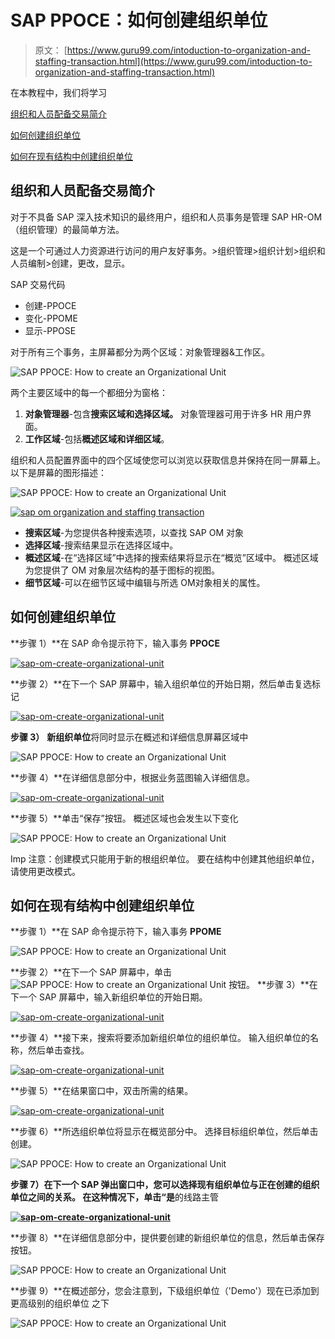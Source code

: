 # SAP PPOCE：如何创建组织单位

> 原文： [https://www.guru99.com/intoduction-to-organization-and-staffing-transaction.html](https://www.guru99.com/intoduction-to-organization-and-staffing-transaction.html)

在本教程中，我们将学习

[组织和人员配备交易简介](#1)

[如何创建组织单位](#2)

[如何在现有结构中创建组织单位](#3)

## 组织和人员配备交易简介

对于不具备 SAP 深入技术知识的最终用户，组织和人员事务是管理 SAP HR-OM（组织管理）的最简单方法。

这是一个可通过人力资源进行访问的用户友好事务。>组织管理>组织计划>组织和人员编制>创建，更改，显示。

SAP 交易代码

*   创建-PPOCE
*   变化-PPOME
*   显示-PPOSE

对于所有三个事务，主屏幕都分为两个区域：对象管理器&工作区。

![SAP PPOCE: How to create an Organizational Unit](img/25a9b71e51cf2b1025ffb961a72b2a17.png "sap om organization and staffing transaction")

两个主要区域中的每一个都细分为窗格：

1.  **对象管理器**-包含**搜索区域和选择区域。** 对象管理器可用于许多 HR 用户界面。
2.  **工作区域**-包括**概述区域和详细区域**。

组织和人员配置界面中的四个区域使您可以浏览以获取信息并保持在同一屏幕上。 以下是屏幕的图形描述：

![SAP PPOCE: How to create an Organizational Unit](img/700fbee6969c139e1f2953e1960e2609.png "sap om") 

[![](img/bd02681611897ceaf785df1a8555f52c.png "sap om organization and staffing transaction")](/images/sap/2010/10/sap-om-organization-and-staffing-transaction1.jpg)

*   **搜索区域**-为您提供各种搜索选项，以查找 SAP OM 对象
*   **选择区域**-搜索结果显示在选择区域中。
*   **概述区域**-在“选择区域”中选择的搜索结果将显示在“概览”区域中。 概述区域为您提供了 OM 对象层次结构的基于图标的视图。
*   **细节区域**-可以在细节区域中编辑与所选 OM​​对象相关的属性。

## 如何创建组织单位

**步骤 1）**在 SAP 命令提示符下，输入事务 **PPOCE**

[![](img/9ae573bd15873e9def7b2e92f2ec6cee.png "sap-om-create-organizational-unit")](/images/sap/2010/10/sap-om-create-organizational-unit.jpg)

**步骤 2）**在下一个 SAP 屏幕中，输入组织单位的开始日期，然后单击复选标记

[![](img/bd0b3afcace6b293a21eb8463a0d3693.png "sap-om-create-organizational-unit")](/images/sap/2010/10/sap-om-create-organizational-unit1.jpg)

**步骤 3）** **新组织单位**将同时显示在概述和详细信息屏幕区域中

![SAP PPOCE: How to create an Organizational Unit](img/093e41b632f82f341c8bae846b91103c.png "sap-om-create-organizational-unit")

**步骤 4）**在详细信息部分中，根据业务蓝图输入详细信息。

[![](img/5f57d6f187ec48e9a459ab9b3b926942.png "sap-om-create-organizational-unit")](/images/sap/2010/10/sap-om-create-organizational-unit3.jpg)

**步骤 5）**单击“保存”按钮。 概述区域也会发生以下变化

![SAP PPOCE: How to create an Organizational Unit](img/2d19855bce3737dc5821946df9e990b3.png "sap-om-create-organizational-unit")

Imp 注意：创建模式只能用于新的根组织单位。 要在结构中创建其他组织单位，请使用更改模式。

## 如何在现有结构中创建组织单位

**步骤 1）**在 SAP 命令提示符下，输入事务 **PPOME**

![SAP PPOCE: How to create an Organizational Unit](img/0d92585738995067fec3d2ae76456e49.png "sap-om-create-organizational-unit")

**步骤 2）**在下一个 SAP 屏幕中，单击 ![SAP PPOCE: How to create an Organizational Unit](img/c56ea0b25b6e4750d0b8265053a8867d.png "sap-om-create-organizational-unit") 按钮。
**步骤 3）**在下一个 SAP 屏幕中，输入新组织单位的开始日期。

[![](img/29813b9ca184eb3e66d7a178b2a74615.png "sap-om-create-organizational-unit")](/images/sap/2010/10/sap-om-create-organizational-unit7.jpg)

**步骤 4）**接下来，搜索将要添加新组织单位的组织单位。 输入组织单位的名称，然后单击查找。

[![](img/e9b35f223343fa95a125b3faadbdd03a.png "sap-om-create-organizational-unit")](/images/sap/2010/05/sap-om-create-organizational-unit.jpg) 

**步骤 5）**在结果窗口中，双击所需的结果。

[![](img/6aa4e76032c22a825bfb2e82ba43ee14.png "sap-om-create-organizational-unit")](/images/sap/2010/05/sap-om-create-organizational-unit1.jpg) 

**步骤 6）**所选组织单位将显示在概览部分中。 选择目标组织单位，然后单击创建。

![SAP PPOCE: How to create an Organizational Unit](img/ae5217980e086b86c2c7306afe566fa7.png "sap-om-create-organizational-unit") 

**步骤 7）**在下一个 SAP 弹出窗口中，您可以选择现有组织单位与正在创建的组织单位之间的关系。 在这种情况下，单击**“是**的线路主管

**[![](img/6ad74bdb90ee300eeda91abce3236093.png "sap-om-create-organizational-unit") ](/images/sap/2010/05/sap-om-create-organizational-unit3.jpg)** 

**步骤 8）**在详细信息部分中，提供要创建的新组织单位的信息，然后单击保存按钮。

![SAP PPOCE: How to create an Organizational Unit](img/6f47ba1c5cf9e2cb0980365672b80c12.png "sap-om-create-organizational-unit") 

**步骤 9）**在概述部分，您会注意到，下级组织单位（'Demo'）现在已添加到更高级别的组织单位
之下

![SAP PPOCE: How to create an Organizational Unit](img/77c463078487e816d8d98f66fd62dd51.png "sap-om-create-organizational-unit")